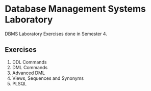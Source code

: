 # Database Management Systems Laboratory
DBMS Laboratory Exercises done in Semester 4.
## Exercises
1. DDL Commands <br>
2. DML Commands <br>
3. Advanced DML <br>
4. Views, Sequences and Synonyms <br>
5. PLSQL<br>
